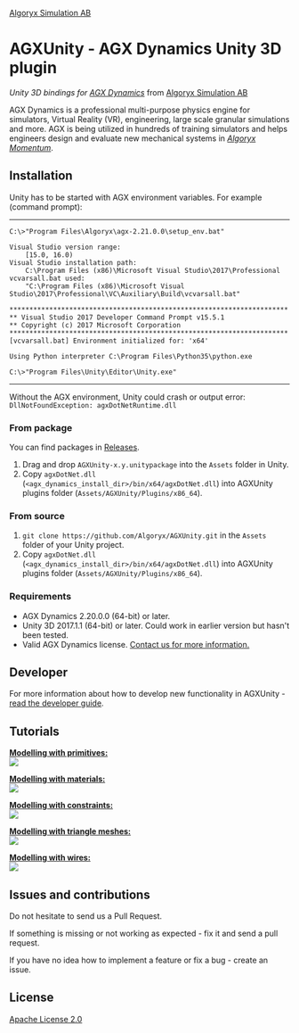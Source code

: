 [Algoryx Simulation AB](https://www.algoryx.se)

# AGXUnity - AGX Dynamics Unity 3D plugin

*Unity 3D bindings for [AGX Dynamics](https://www.algoryx.se/products/agx-dynamics/)* from [Algoryx Simulation AB](https://www.algoryx.se)

AGX Dynamics is a professional multi-purpose physics engine for simulators, Virtual Reality (VR), engineering, large scale granular simulations and more. AGX is being utilized in hundreds of training simulators and helps engineers design and evaluate new mechanical systems in *[Algoryx Momentum](https://www.algoryx.se/products/algoryx-momentum/)*.

## Installation

Unity has to be started with AGX environment variables. For example (command prompt):

---
```
C:\>"Program Files\Algoryx\agx-2.21.0.0\setup_env.bat"

Visual Studio version range:
    [15.0, 16.0)
Visual Studio installation path:
    C:\Program Files (x86)\Microsoft Visual Studio\2017\Professional
vcvarsall.bat used:
    "C:\Program Files (x86)\Microsoft Visual Studio\2017\Professional\VC\Auxiliary\Build\vcvarsall.bat"

**********************************************************************
** Visual Studio 2017 Developer Command Prompt v15.5.1
** Copyright (c) 2017 Microsoft Corporation
**********************************************************************
[vcvarsall.bat] Environment initialized for: 'x64'

Using Python interpreter C:\Program Files\Python35\python.exe

C:\>"Program Files\Unity\Editor\Unity.exe"
```
---

Without the AGX environment, Unity could crash or output error: `DllNotFoundException: agxDotNetRuntime.dll`

### From package
You can find packages in [Releases](https://github.com/Algoryx/AGXUnity/releases).

1. Drag and drop `AGXUnity-x.y.unitypackage` into the `Assets` folder in Unity.
2. Copy `agxDotNet.dll` (`<agx_dynamics_install_dir>/bin/x64/agxDotNet.dll`) into AGXUnity plugins folder (`Assets/AGXUnity/Plugins/x86_64`).

### From source

1. `git clone https://github.com/Algoryx/AGXUnity.git` in the `Assets` folder of your Unity project.
2. Copy `agxDotNet.dll` (`<agx_dynamics_install_dir>/bin/x64/agxDotNet.dll`) into AGXUnity plugins folder (`Assets/AGXUnity/Plugins/x86_64`).

### Requirements

+ AGX Dynamics 2.20.0.0 (64-bit) or later.
+ Unity 3D 2017.1.1 (64-bit) or later. Could work in earlier version but hasn't been tested.
+ Valid AGX Dynamics license. [Contact us for more information.](https://www.algoryx.se/contact/)

## Developer

For more information about how to develop new functionality in AGXUnity - [read the developer guide](DeveloperGuide.md).

## Tutorials

[**Modelling with primitives:**](https://www.youtube.com/watch?v=1ddfgIwAd0U)  
[![](https://img.youtube.com/vi/1ddfgIwAd0U/1.jpg)](https://www.youtube.com/watch?v=1ddfgIwAd0U)

[**Modelling with materials:**](https://www.youtube.com/watch?v=bB6d8ZI8bt4)  
[![](https://img.youtube.com/vi/bB6d8ZI8bt4/1.jpg)](https://www.youtube.com/watch?v=bB6d8ZI8bt4)

[**Modelling with constraints:**](https://www.youtube.com/watch?v=dmlyozKuVlM)  
[![](https://img.youtube.com/vi/dmlyozKuVlM/1.jpg)](https://www.youtube.com/watch?v=dmlyozKuVlM)

[**Modelling with triangle meshes:**](https://www.youtube.com/watch?v=L2kRByHcT7g)  
[![](https://img.youtube.com/vi/L2kRByHcT7g/1.jpg)](https://www.youtube.com/watch?v=L2kRByHcT7g)

[**Modelling with wires:**](https://www.youtube.com/watch?v=Accpit3LmIA)  
[![](https://img.youtube.com/vi/Accpit3LmIA/1.jpg)](https://www.youtube.com/watch?v=Accpit3LmIA)

## Issues and contributions

Do not hesitate to send us a Pull Request.

If something is missing or not working as expected - fix it and send a pull request.

If you have no idea how to implement a feature or fix a bug - create an issue.

## License

[Apache License 2.0](LICENSE)
